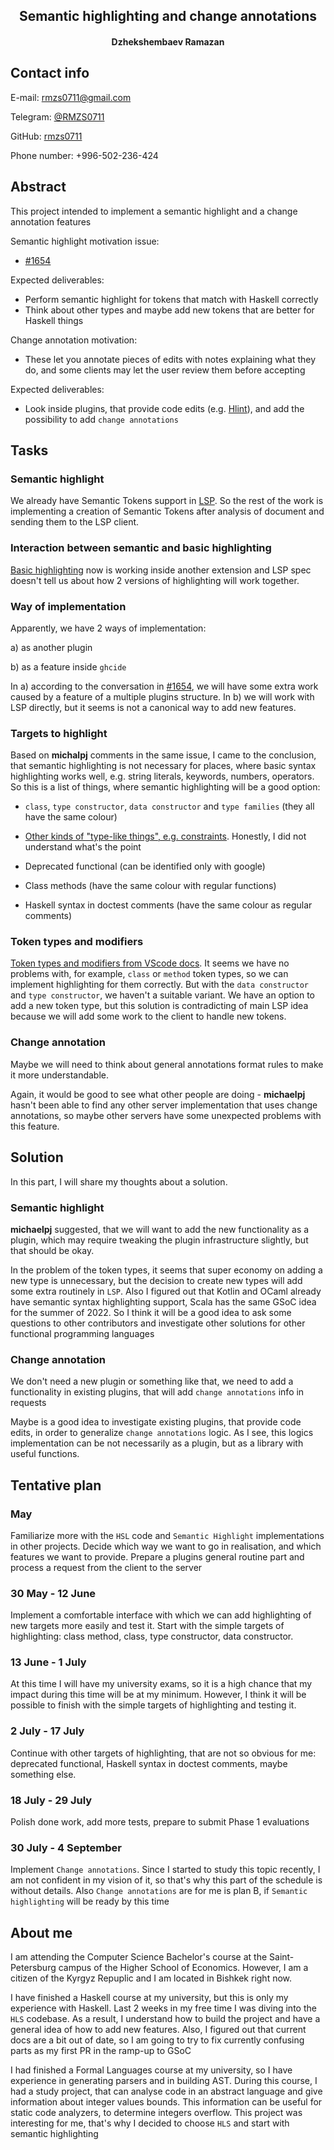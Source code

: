 <h2 style="text-align: center;">Semantic highlighting and change annotations</h2>

<h4 style="text-align: center;">Dzhekshembaev Ramazan</h4>

## **Contact info** ##

E-mail: rmzs0711@gmail.com

Telegram: [@RMZS0711](https://t.me/RMZS0711)

GitHub: [rmzs0711](https://github.com/rmzs0711)

Phone number: +996-502-236-424

## **Abstract** ##

This project intended to implement a semantic highlight and a change annotation features

Semantic highlight motivation issue:

* [#1654](https://github.com/haskell/haskell-language-server/issues/1654)

Expected deliverables:

* Perform semantic highlight for tokens that match with Haskell correctly
* Think about other types and maybe add new tokens that are better for Haskell things

Change annotation motivation:

* These let you annotate pieces of edits with notes explaining what they do, and some clients may let the user review them before accepting

Expected deliverables:

* Look inside plugins, that provide code edits (e.g. [Hlint](https://haskell-language-server.readthedocs.io/en/latest/features.html#apply-hlint-fixes)), and add the possibility to add `change annotations`

## **Tasks** ##

### Semantic highlight ###

We already have Semantic Tokens support in [LSP](https://github.com/haskell/lsp/pull/314). So the rest of the work is implementing a creation of Semantic Tokens after analysis of document and sending them to the LSP client.

### **Interaction between semantic and basic highlighting** ###

[Basic highlighting](https://marketplace.visualstudio.com/items?itemName=justusadam.language-haskell) now is working inside another extension and LSP spec doesn't tell us about how 2 versions of highlighting will work together.

### **Way of implementation** ###

Apparently, we have 2 ways of implementation:

a) as another plugin

b) as a feature inside `ghcide`

In a) according to the conversation in [#1654](https://github.com/haskell/haskell-language-server/issues/1654), we will have some extra work caused by a feature of a multiple plugins structure. In b) we will work with LSP directly, but it seems is not a canonical way to add new features.

### **Targets to highlight** ###

Based on **michalpj** comments in the same issue, I came to the conclusion, that semantic highlighting is not necessary for places, where basic syntax highlighting works well, e.g. string literals, keywords, numbers, operators. So this is a list of things, where semantic highlighting will be a good option:

* `class`, `type constructor`, `data constructor` and `type families` (they all have the same colour)

* [Other kinds of "type-like things", e.g. constraints](https://github.com/haskell/haskell-language-server/issues/1654#issue-849356185).  Honestly, I did not understand what's the point

* Deprecated functional (can be identified only with google)

* Class methods (have the same colour with regular functions)

* Haskell syntax in doctest comments (have the same colour as regular comments)

### **Token types and modifiers** ###

[Token types and modifiers from VScode docs](https://code.visualstudio.com/api/language-extensions/semantic-highlight-guide#standard-token-types-and-modifiers). It seems we have no problems with, for example, `class` or `method` token types, so we can implement highlighting for them correctly. But with the `data constructor` and `type constructor`, we haven't a suitable variant. We have an option to add a new token type, but this solution is contradicting of main LSP idea because we will add some work to the client to handle new tokens.

### Change annotation ###

Maybe we will need to think about general annotations format rules to make it more understandable.

Again, it would be good to see what other people are doing - **michaelpj** hasn't been able to find any other server implementation that uses change annotations, so maybe other servers have some unexpected problems with this feature.

## **Solution** ##

In this part, I will share my thoughts about a solution.

### Semantic highlight ###

**michaelpj**  suggested, that we will want to add the new functionality as a plugin, which may require tweaking the plugin infrastructure slightly, but that should be okay.

In the problem of the token types, it seems that super economy on adding a new type is unnecessary, but the decision to create new types will add some extra routinely in `LSP`. Also I figured out that Kotlin and OCaml already have semantic syntax highlighting support, Scala has the same GSoC idea for the summer of 2022. So I think it will be a good idea to ask some questions to other contributors and investigate other solutions for other functional programming languages

### Change annotation ###

We don't need a new plugin or something like that, we need to add a functionality in existing plugins, that will add `change annotations` info in requests

Maybe is a good idea to investigate existing plugins, that provide code edits, in order to generalize `change annotations` logic. As I see, this logics implementation can be not necessarily as a plugin, but as a library with useful functions.

## **Tentative plan** ##

### May ###

Familiarize more with the `HSL` code and `Semantic Highlight` implementations in other projects. Decide which way we want to go in realisation, and which features we want to provide. Prepare a plugins general routine part and process a request from the client to the server

### 30 May - 12 June ###

Implement a comfortable interface with which we can add highlighting of new targets more easily and test it. Start with the simple targets of highlighting: class method, class, type constructor, data constructor.

### 13 June - 1 July ###

At this time I will have my university exams, so it is a high chance that my impact during this time will be at my minimum. However, I think it will be possible to finish with the simple targets of highlighting and testing it.

### 2 July - 17 July ###

Continue with other targets of highlighting, that are not so obvious for me: deprecated functional, Haskell syntax in doctest comments, maybe something else.

### 18 July - 29 July ###

Polish done work, add more tests, prepare to submit Phase 1 evaluations

### 30 July - 4 September ###

Implement `Change annotations`. Since I started to study this topic recently, I am not confident in my vision of it, so that's why this part of the schedule is without details. Also `Change annotations` are for me is plan B, if `Semantic highlighting` will be ready by this time

## **About me** ##

I am attending the Computer Science Bachelor's course at the Saint-Petersburg campus of the Higher School of Economics. However, I am a citizen of the Kyrgyz Repuplic and I am located in Bishkek right now.

I have finished a Haskell course at my university, but this is only my experience with Haskell. Last 2 weeks in my free time I was diving into the `HLS` codebase. As a result, I understand how to build the project and have a general idea of how to add new features. Also, I figured out that current docs are a bit out of date, so I am going to try to fix currently confusing parts as my first PR in the ramp-up to GSoC

I had finished a Formal Languages course at my university, so I have experience in generating parsers and in building AST. During this course, I had a study project, that can analyse code in an abstract language and give information about integer values bounds. This information can be useful for static code analyzers, to determine integers overflow. This project was interesting for me, that's why I decided to choose `HLS` and start with semantic highlighting
